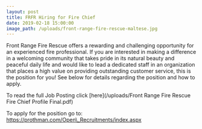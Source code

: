 ```yaml
---
layout: post
title: FRFR Hiring for Fire Chief
date: 2019-02-18 15:00:00
image_path: /uploads/front-range-fire-rescue-maltese.jpg
---
```


Front Range Fire Rescue offers a rewarding and challenging opportunity for an experienced fire professional. If you are interested in making a difference in a welcoming community that takes pride in its natural beauty and peaceful daily life and would like to lead a dedicated staff in an organization that places a high value on providing outstanding customer service, this is the position for you! See below for details regarding the position and how to apply.

To read the full Job Posting click [here](/uploads/Front Range Fire Rescue Fire Chief Profile Final.pdf)

To apply for the position go to: https://prothman.com/Open\_Recruitments/index.aspx